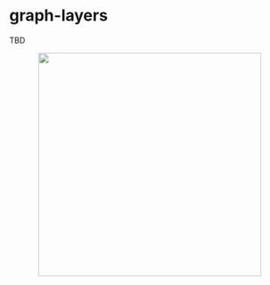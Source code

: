 # graph-layers

TBD

<p align="center">
  <img src="https://i.imgur.com/BF9aOEu.png" height="400" />
</p>

